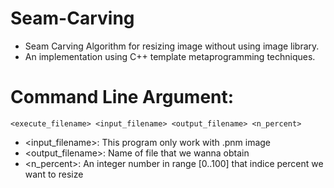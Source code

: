 # Seam-Carving
- Seam Carving Algorithm for resizing image without using image library.
- An implementation using C++ template metaprogramming techniques.
# Command Line Argument: 
`<execute_filename> <input_filename> <output_filename> <n_percent>`
  - <input_filename>: This program only work with .pnm image
  - <output_filename>: Name of file that we wanna obtain
  - <n_percent>: An integer number in range [0..100] that indice percent we want to resize
